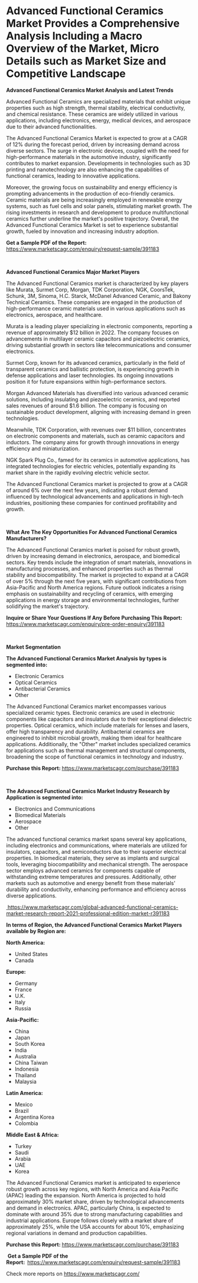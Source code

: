 <p><h1>Advanced Functional Ceramics Market Provides a Comprehensive Analysis Including a Macro Overview of the Market, Micro Details such as Market Size and Competitive Landscape</h1></p><p><strong>Advanced Functional Ceramics Market Analysis and Latest Trends</strong></p>
<p><p>Advanced Functional Ceramics are specialized materials that exhibit unique properties such as high strength, thermal stability, electrical conductivity, and chemical resistance. These ceramics are widely utilized in various applications, including electronics, energy, medical devices, and aerospace due to their advanced functionalities.</p><p>The Advanced Functional Ceramics Market is expected to grow at a CAGR of 12% during the forecast period, driven by increasing demand across diverse sectors. The surge in electronic devices, coupled with the need for high-performance materials in the automotive industry, significantly contributes to market expansion. Developments in technologies such as 3D printing and nanotechnology are also enhancing the capabilities of functional ceramics, leading to innovative applications.</p><p>Moreover, the growing focus on sustainability and energy efficiency is prompting advancements in the production of eco-friendly ceramics. Ceramic materials are being increasingly employed in renewable energy systems, such as fuel cells and solar panels, stimulating market growth. The rising investments in research and development to produce multifunctional ceramics further underline the market's positive trajectory. Overall, the Advanced Functional Ceramics Market is set to experience substantial growth, fueled by innovation and increasing industry adoption.</p></p>
<p><strong>Get a Sample PDF of the Report:&nbsp;</strong> <a href="https://www.marketscagr.com/enquiry/request-sample/391183?utm_campaign=1902&utm_medium=2&utm_source=Github&utm_content=ia&utm_term=16012025&utm_id=advanced-functional-ceramics">https://www.marketscagr.com/enquiry/request-sample/391183</a></p>
<p>&nbsp;</p>
<p><strong>Advanced Functional Ceramics Major Market Players</strong></p>
<p><p>The Advanced Functional Ceramics market is characterized by key players like Murata, Surmet Corp, Morgan, TDK Corporation, NGK, CoorsTek, Schunk, 3M, Sinoma, H.C. Starck, McDanel Advanced Ceramic, and Bakony Technical Ceramics. These companies are engaged in the production of high-performance ceramic materials used in various applications such as electronics, aerospace, and healthcare.</p><p>Murata is a leading player specializing in electronic components, reporting a revenue of approximately $12 billion in 2022. The company focuses on advancements in multilayer ceramic capacitors and piezoelectric ceramics, driving substantial growth in sectors like telecommunications and consumer electronics.</p><p>Surmet Corp, known for its advanced ceramics, particularly in the field of transparent ceramics and ballistic protection, is experiencing growth in defense applications and laser technologies. Its ongoing innovations position it for future expansions within high-performance sectors.</p><p>Morgan Advanced Materials has diversified into various advanced ceramic solutions, including insulating and piezoelectric ceramics, and reported sales revenues of around $1.6 billion. The company is focusing on sustainable product development, aligning with increasing demand in green technologies.</p><p>Meanwhile, TDK Corporation, with revenues over $11 billion, concentrates on electronic components and materials, such as ceramic capacitors and inductors. The company aims for growth through innovations in energy efficiency and miniaturization.</p><p>NGK Spark Plug Co., famed for its ceramics in automotive applications, has integrated technologies for electric vehicles, potentially expanding its market share in the rapidly evolving electric vehicle sector.</p><p>The Advanced Functional Ceramics market is projected to grow at a CAGR of around 6% over the next few years, indicating a robust demand influenced by technological advancements and applications in high-tech industries, positioning these companies for continued profitability and growth.</p></p>
<p>&nbsp;</p>
<p><strong>What Are The Key Opportunities For Advanced Functional Ceramics Manufacturers?</strong></p>
<p><p>The Advanced Functional Ceramics market is poised for robust growth, driven by increasing demand in electronics, aerospace, and biomedical sectors. Key trends include the integration of smart materials, innovations in manufacturing processes, and enhanced properties such as thermal stability and biocompatibility. The market is projected to expand at a CAGR of over 5% through the next five years, with significant contributions from Asia-Pacific and North America regions. Future outlook indicates a rising emphasis on sustainability and recycling of ceramics, with emerging applications in energy storage and environmental technologies, further solidifying the market's trajectory.</p></p>
<p><strong>Inquire or Share Your Questions If Any Before Purchasing This Report:</strong> <a href="https://www.marketscagr.com/enquiry/pre-order-enquiry/391183?utm_campaign=1902&utm_medium=2&utm_source=Github&utm_content=ia&utm_term=16012025&utm_id=advanced-functional-ceramics">https://www.marketscagr.com/enquiry/pre-order-enquiry/391183</a></p>
<p>&nbsp;</p>
<p><strong>Market Segmentation</strong></p>
<p><strong>The Advanced Functional Ceramics Market Analysis by types is segmented into:</strong></p>
<p><ul><li>Electronic Ceramics</li><li>Optical Ceramics</li><li>Antibacterial Ceramics</li><li>Other</li></ul></p>
<p><p>The Advanced Functional Ceramics market encompasses various specialized ceramic types. Electronic ceramics are used in electronic components like capacitors and insulators due to their exceptional dielectric properties. Optical ceramics, which include materials for lenses and lasers, offer high transparency and durability. Antibacterial ceramics are engineered to inhibit microbial growth, making them ideal for healthcare applications. Additionally, the "Other" market includes specialized ceramics for applications such as thermal management and structural components, broadening the scope of functional ceramics in technology and industry.</p></p>
<p><strong>Purchase this Report:&nbsp;</strong><a href="https://www.marketscagr.com/purchase/391183?utm_campaign=1902&utm_medium=2&utm_source=Github&utm_content=ia&utm_term=16012025&utm_id=advanced-functional-ceramics">https://www.marketscagr.com/purchase/391183</a></p>
<p>&nbsp;</p>
<p><strong>The Advanced Functional Ceramics Market Industry Research by Application is segmented into:</strong></p>
<p><ul><li>Electronics and Communications</li><li>Biomedical Materials</li><li>Aerospace</li><li>Other</li></ul></p>
<p><p>The advanced functional ceramics market spans several key applications, including electronics and communications, where materials are utilized for insulators, capacitors, and semiconductors due to their superior electrical properties. In biomedical materials, they serve as implants and surgical tools, leveraging biocompatibility and mechanical strength. The aerospace sector employs advanced ceramics for components capable of withstanding extreme temperatures and pressures. Additionally, other markets such as automotive and energy benefit from these materials' durability and conductivity, enhancing performance and efficiency across diverse applications.</p></p>
<p><a href="https://www.marketscagr.com/global-advanced-functional-ceramics-market-research-report-2021-professional-edition-market-r391183?utm_campaign=1902&utm_medium=2&utm_source=Github&utm_content=ia&utm_term=16012025&utm_id=advanced-functional-ceramics">&nbsp;https://www.marketscagr.com/global-advanced-functional-ceramics-market-research-report-2021-professional-edition-market-r391183</a></p>
<p><strong>In terms of Region, the Advanced Functional Ceramics Market Players available by Region are:</strong></p>
<p>
    <p> <strong> North America: </strong>
        <ul>
            <li>United States</li>
            <li>Canada</li>
        </ul>
        </p> 
    <p> <strong> Europe: </strong>
        <ul>
            <li>Germany</li>
            <li>France</li>
            <li>U.K.</li>
            <li>Italy</li>
            <li>Russia</li>
        </ul>
        </p> 
    <p> <strong> Asia-Pacific: </strong>
        <ul>
            <li>China</li>
            <li>Japan</li>
            <li>South Korea</li>
            <li>India</li>
            <li>Australia</li>
            <li>China Taiwan</li>
            <li>Indonesia</li>
            <li>Thailand</li>
            <li>Malaysia</li>
        </ul>
        </p> 
    <p> <strong> Latin America: </strong>
        <ul>
            <li>Mexico</li>
            <li>Brazil</li>
            <li>Argentina Korea</li>
            <li>Colombia</li>
        </ul>
        </p> 
    <p> <strong> Middle East & Africa: </strong>
        <ul>
            <li>Turkey</li>
            <li>Saudi</li>
            <li>Arabia</li>
            <li>UAE</li>
            <li>Korea</li>
        </ul>
    </p>
    </p>
<p><p>The Advanced Functional Ceramics market is anticipated to experience robust growth across key regions, with North America and Asia Pacific (APAC) leading the expansion. North America is projected to hold approximately 30% market share, driven by technological advancements and demand in electronics. APAC, particularly China, is expected to dominate with around 35% due to strong manufacturing capabilities and industrial applications. Europe follows closely with a market share of approximately 25%, while the USA accounts for about 10%, emphasizing regional variations in demand and production capabilities.</p></p>
<p><strong>Purchase this Report: </strong><a href="https://www.marketscagr.com/purchase/391183?utm_campaign=1902&utm_medium=2&utm_source=Github&utm_content=ia&utm_term=16012025&utm_id=advanced-functional-ceramics">https://www.marketscagr.com/purchase/391183</a></p>
<p>&nbsp;<strong>Get a Sample PDF of the Report:&nbsp;&nbsp;</strong><a href="https://www.marketscagr.com/enquiry/request-sample/391183?utm_campaign=1902&utm_medium=2&utm_source=Github&utm_content=ia&utm_term=16012025&utm_id=advanced-functional-ceramics">https://www.marketscagr.com/enquiry/request-sample/391183</a></p>
<p><strong></strong></p>
<p>Check more reports on <a href="https://www.marketscagr.com/?utm_campaign=1902&utm_medium=2&utm_source=Github&utm_content=ia&utm_term=16012025&utm_id=advanced-functional-ceramics">https://www.marketscagr.com/</a></p>